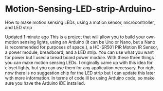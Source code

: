 # Motion-Sensing-LED-strip-Arduino-
How to make motion sensing LEDs, using a motion sensor, microcontroller, and LED strip


 Updated 1 minute ago
This is a project that will allow you to build your own motion sensing lights, using an Arduino (it can be Uno or Nano, but a Nano is recommended for purposes of space.), a HC-SR501 PIR Motion IR Sensor, a power module, breadboard, and a LED strip. You can use what you want for power but I used a bread board power module. With these three things you can make motion sensing LEDs. I originally came up with this idea for closet lights, but you can use them for any application necessary. For right now there is no suggestion chip for the LED strip but I can update this later with more information. In terms of code ill be using Arduino code, so make sure you have the Arduino IDE installed.
